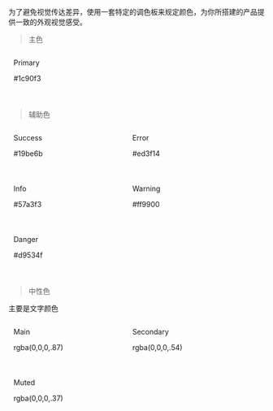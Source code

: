 为了避免视觉传达差异，使用一套特定的调色板来规定颜色，为你所搭建的产品提供一致的外观视觉感受。

> 主色

<html>
    <style>
        span {
            width: 210px;
            height: 90px;
            padding: 0 10px;
            display: inline-block;
        }
    </style>
    <span class="bell-text bell-bg-primary rounded">
        <p class="bell-text h6 white">Primary</p>
        <p class="bell-text white">#1c90f3</p>
    </span>
</html>

> 辅助色

<html>
    <style>
        span {
            width: 210px;
            height: 90px;
            padding: 0 10px;
            display: inline-block;
            margin-bottom: 10px;
        }
    </style>
    <span class="bell-text bell-bg-success rounded">
        <p class="bell-text h6 white">Success</p>
        <p class="bell-text white">#19be6b</p>
    </span>
    <span class="bell-text bell-bg-error rounded">
        <p class="bell-text h6 white">Error</p>
        <p class="bell-text white">#ed3f14</p>
    </span>
    <span class="bell-text bell-bg-info rounded">
        <p class="bell-text h6 white">Info</p>
        <p class="bell-text white">#57a3f3</p>
    </span>
    <span class="bell-text bell-bg-warning rounded">
        <p class="bell-text h6 white">Warning</p>
        <p class="bell-text white">#ff9900</p>
    </span>
    <span class="bell-text bell-bg-danger rounded">
        <p class="bell-text h6 white">Danger</p>
        <p class="bell-text white">#d9534f</p>
    </span>
</html>

> 中性色

主要是文字颜色

<html>
    <style>
        span {
            width: 210px;
            height: 90px;
            padding: 0 10px;
            display: inline-block;
            margin-bottom: 10px;
        }
    </style>
    <span class="bell-text bell-bg-main rounded">
        <p class="bell-text h6 white">Main</p>
        <p class="bell-text white">rgba(0,0,0,.87)</p>
    </span>
    <span class="bell-text bell-bg-secondary rounded">
        <p class="bell-text h6 white">Secondary</p>
        <p class="bell-text white">rgba(0,0,0,.54)</p>
    </span>
    <span class="bell-text bell-bg-muted rounded">
        <p class="bell-text h6 white">Muted</p>
        <p class="bell-text white">rgba(0,0,0,.37)</p>
    </span>
</html>
